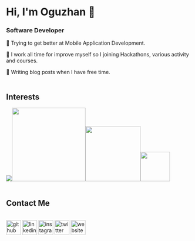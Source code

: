 # Hi, I'm Oguzhan 👋

### Software Developer

:iphone: Trying to get better at Mobile Application Development.

:call_me_hand: I work all time for improve myself so I joining Hackathons, various activity and courses.

:memo: Writing blog posts when I have free time.<br/> <br/>

## Interests
<img src="https://www.vectorlogo.zone/logos/javascript/javascript-horizontal.svg" /><img src="https://braze-marketing-assets.s3.amazonaws.com/images/partner_logos/react-native.png" width="200"><img src="https://www.vectorlogo.zone/logos/reactjs/reactjs-ar21.svg" width="150"><img src="https://user-images.githubusercontent.com/36153454/104417730-e6bc2280-5586-11eb-9b3c-978253ee1736.png" width="80">
<br/><br/>

## Contact Me
<br/>[<img src='https://cdn.jsdelivr.net/npm/simple-icons@3.0.1/icons/github.svg' alt='github' height='40'>](https://github.com/oguzhankaymak) [<img src='https://cdn.jsdelivr.net/npm/simple-icons@3.0.1/icons/linkedin.svg' alt='linkedin' height='40'>](https://www.linkedin.com/in/oguzhankaymak/) [<img src='https://cdn.jsdelivr.net/npm/simple-icons@3.0.1/icons/instagram.svg' alt='instagram' height='40'>](https://www.instagram.com/oguzhankaymakk/) [<img src='https://cdn.jsdelivr.net/npm/simple-icons@3.0.1/icons/twitter.svg' alt='twitter' height='40'>](https://twitter.com/oguzhankaymak) [<img src='https://cdn.jsdelivr.net/npm/simple-icons@3.0.1/icons/icloud.svg' alt='website' height='40'>](http://oguzhankaymak.net)
